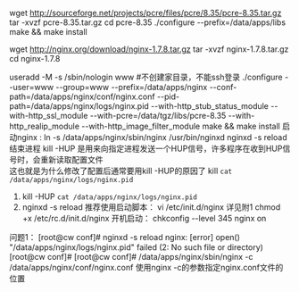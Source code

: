 wget http://sourceforge.net/projects/pcre/files/pcre/8.35/pcre-8.35.tar.gz
tar -xvzf pcre-8.35.tar.gz
cd pcre-8.35
./configure --prefix=/data/apps/libs
make && make install

wget http://nginx.org/download/nginx-1.7.8.tar.gz
tar -xvzf nginx-1.7.8.tar.gz 
cd nginx-1.7.8

useradd -M -s /sbin/nologin www #不创建家目录，不能ssh登录
./configure --user=www --group=www --prefix=/data/apps/nginx --conf-path=/data/apps/nginx/conf/nginx.conf --pid-path=/data/apps/nginx/logs/nginx.pid --with-http_stub_status_module --with-http_ssl_module --with-pcre=/data/tgz/libs/pcre-8.35 --with-http_realip_module --with-http_image_filter_module
make && make install
启动nginx :
ln -s /data/apps/nginx/sbin/nginx /usr/bin/nginxd
nginxd -s reload
结束进程
kill   -HUP   是用来向指定进程发送一个HUP信号，许多程序在收到HUP信号时，会重新读取配置文件   
这也就是为什么修改了配置后通常要用kill   -HUP的原因了
kill `cat /data/apps/nginx/logs/nginx.pid` 
1. kill -HUP `cat /data/apps/nginx/logs/nginx.pid`
2. nginxd -s reload 
推荐使用启动脚本：
vi /etc/init.d/nginx 详见附1
chmod +x /etc/rc.d/init.d/nginx
开机启动：
chkconfig --level 345 nginx on

问题1：
[root@cw conf]# nginxd -s reload 
nginx: [error] open() "/data/apps/nginx/logs/nginx.pid" failed (2: No such file or directory) 
[root@cw conf]# 
[root@cw conf]# /data/apps/nginx/sbin/nginx -c /data/apps/nginx/conf/nginx.conf 
使用nginx -c的参数指定nginx.conf文件的位置
